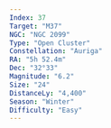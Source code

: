 ```yaml
---
Index: 37
Target: "M37"
NGC: "NGC 2099"
Type: "Open Cluster"
Constellation: "Auriga"
RA: "5h 52.4m"
Dec: "32°33"
Magnitude: "6.2"
Size: "24"
DistanceLy: "4,400"
Season: "Winter"
Difficulty: "Easy"
---
```

